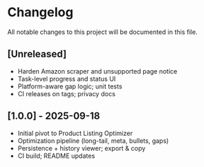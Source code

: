 # Changelog

All notable changes to this project will be documented in this file.

## [Unreleased]
- Harden Amazon scraper and unsupported page notice
- Task-level progress and status UI
- Platform-aware gap logic; unit tests
- CI releases on tags; privacy docs

## [1.0.0] - 2025-09-18
- Initial pivot to Product Listing Optimizer
- Optimization pipeline (long-tail, meta, bullets, gaps)
- Persistence + history viewer; export & copy
- CI build; README updates
